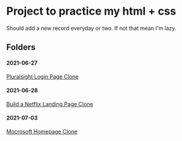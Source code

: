# Project to practice my html + css

Should add a new record everyday or two. If not that mean I'm lazy.

## Folders

#### 2021-06-27

[Pluralsight Login Page Clone](https://www.youtube.com/watch?v=wIx1O5Y5EB4&list=PLgCTlR71eB4-ZGpajuh01zexg8f9Qd98z)

#### 2021-06-28

[Build a Netflix Landing Page Clone](https://www.youtube.com/watch?v=P7t13SGytRk&list=PLillGF-RfqbZTASqIqdvm1R5mLrQq79CU&index=9)


#### 2021-07-03

[Mocrosoft Homepage Clone](https://www.youtube.com/watch?v=uKgn-To1C4Q&list=PLillGF-RfqbZTASqIqdvm1R5mLrQq79CU&index=7)